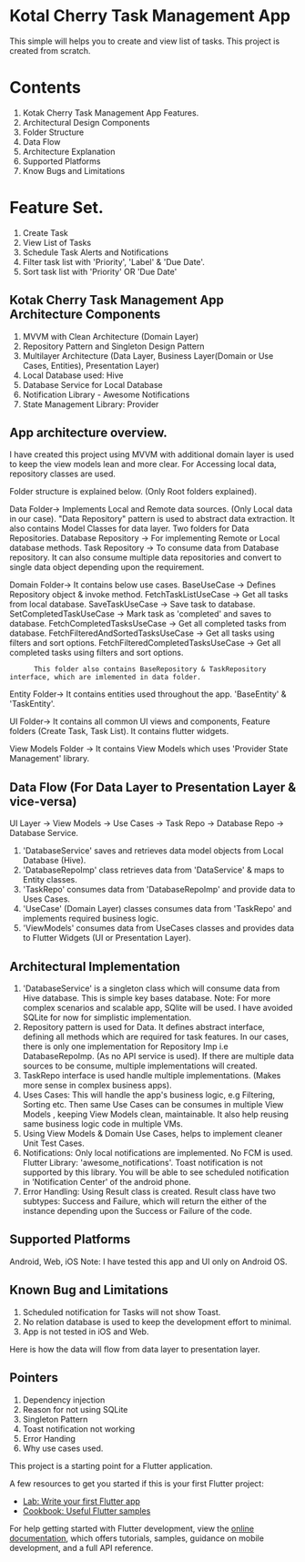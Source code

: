 # Kotal Cherry Task Management App

This simple will helps you to create and view list of tasks. This project is created from scratch.

# Contents
1. Kotak Cherry Task Management App Features.
2. Architectural Design Components
3. Folder Structure
4. Data Flow 
5. Architecture Explanation
6. Supported Platforms
7. Know Bugs and Limitations

# Feature Set.
1. Create Task
2. View List of Tasks
3. Schedule Task Alerts and Notifications
4. Filter task list with 'Priority', 'Label' & 'Due Date'.
5. Sort task list with 'Priority' OR 'Due Date'

## Kotak Cherry Task Management App Architecture Components
1. MVVM with Clean Architecture (Domain Layer)
2. Repository Pattern and Singleton Design Pattern
3. Multilayer Architecture (Data Layer, Business Layer(Domain or Use Cases, Entities), Presentation Layer)
4. Local Database used: Hive
5. Database Service for Local Database
6. Notification Library - Awesome Notifications
7. State Management Library: Provider

## App architecture overview.
I have created this project using MVVM with additional domain layer is used to keep the view models 
lean and more clear. For Accessing local data, repository classes are used. 

Folder structure is explained below. (Only Root folders explained).

Data Folder-> Implements Local and Remote data sources. (Only Local data in our case). "Data Repository" pattern is used to abstract data extraction.
        It also contains Model Classes for data layer. Two folders for Data Repositories.
        Database Repository -> For implementing Remote or Local database methods. 
        Task Repository -> To consume data from Database repository. It can also consume multiple data repositories and convert to single data object 
        depending upon the requirement.

Domain Folder-> It contains below use cases.
          BaseUseCase -> Defines Repository object & invoke method.
          FetchTaskListUseCase -> Get all tasks from local database.
          SaveTaskUseCase -> Save task to database.
          SetCompletedTaskUseCase -> Mark task as 'completed' and saves to database.
          FetchCompletedTasksUseCase -> Get all completed tasks from database.
          FetchFilteredAndSortedTasksUseCase -> Get all tasks using filters and sort options.
          FetchFilteredCompletedTasksUseCase -> Get all completed tasks using filters and sort options.
          
          This folder also contains BaseRepository & TaskRepository interface, which are imlemented in data folder.

Entity Folder-> It contains entities used throughout the app. 'BaseEntity' & 'TaskEntity'.

UI Folder-> It contains all common UI views and components, Feature folders (Create Task, Task List). It contains flutter widgets.

View Models Folder -> It contains View Models which uses 'Provider State Management' library.

## Data Flow (For Data Layer to Presentation Layer & vice-versa)

UI Layer -> View Models -> Use Cases -> Task Repo -> Database Repo -> Database Service.

1. 'DatabaseService' saves and retrieves data model objects from Local Database (Hive).
2. 'DatabaseRepoImp' class retrieves data from 'DataService' & maps to Entity classes.
3. 'TaskRepo' consumes data from 'DatabaseRepoImp' and provide data to Uses Cases.
4. 'UseCase' (Domain Layer) classes consumes data from 'TaskRepo' and implements required business logic.
5. 'ViewModels' consumes data from UseCases classes and provides data to Flutter Widgets (UI or Presentation Layer).

## Architectural Implementation
1. 'DatabaseService' is a singleton class which will consume data from Hive database. This is simple key bases database.
   Note: For more complex scenarios and scalable app, SQlite will be used. I have avoided SQLite for now for simplistic implementation.
2. Repository pattern is used for Data. It defines abstract interface, defining all methods which are required for task features. In our cases,
   there is only one implementation for Repository Imp i.e DatabaseRepoImp. (As no API service is used). If there are multiple data sources to be
   consume, multiple implementations will created.
3. TaskRepo interface is used handle multiple implementations. (Makes more sense in complex business apps).
4. Uses Cases: This will handle the app's business logic, e.g Filtering, Sorting etc. Then same Use Cases can be consumes in multiple View Models
   , keeping View Models clean, maintainable. It also help reusing same business logic code in multiple VMs.
5. Using View Models & Domain Use Cases, helps to implement cleaner Unit Test Cases.
6. Notifications: Only local notifications are implemented. No FCM is used. Flutter Library: 'awesome_notifications'. Toast notification is not 
   supported by this library. You will be able to see scheduled notification in 'Notification Center' of the android phone.
7. Error Handling: Using Result class is created. Result class have two subtypes: Success and Failure, which will return the either of the instance
   depending upon the Success or Failure of the code.

## Supported Platforms
Android, Web, iOS
Note: I have tested this app and UI only on Android OS.

## Known Bug and Limitations
1. Scheduled notification for Tasks will not show Toast.
2. No relation database is used to keep the development effort to minimal.
3. App is not tested in iOS and Web.

Here is how the data will flow from data layer to presentation layer.




## Pointers
1. Dependency injection
2. Reason for not using SQLite
3. Singleton Pattern
4. Toast notification not working
5. Error Handing
6. Why use cases used.

This project is a starting point for a Flutter application.

A few resources to get you started if this is your first Flutter project:

- [Lab: Write your first Flutter app](https://docs.flutter.dev/get-started/codelab)
- [Cookbook: Useful Flutter samples](https://docs.flutter.dev/cookbook)

For help getting started with Flutter development, view the
[online documentation](https://docs.flutter.dev/), which offers tutorials,
samples, guidance on mobile development, and a full API reference.
